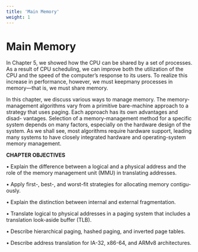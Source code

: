 ```yaml
---
title: 'Main Memory'
weight: 1
---
```


# Main Memory

In Chapter 5, we showed how the CPU can be shared by a set of processes. As a result of CPU scheduling, we can improve both the utilization of the CPU and the speed of the computer’s response to its users. To realize this increase in performance, however, we must keepmany processes in memory—that is, we must share memory.

In this chapter, we discuss various ways to manage memory. The memory- management algorithms vary from a primitive bare-machine approach to a strategy that uses paging. Each approach has its own advantages and disad- vantages. Selection of a memory-management method for a specific system depends on many factors, especially on the hardware design of the system. As we shall see, most algorithms require hardware support, leading many systems to have closely integrated hardware and operating-system memory management.

**CHAPTER OBJECTIVES**

• Explain the difference between a logical and a physical address and the role of the memory management unit (MMU) in translating addresses.

• Apply first-, best-, and worst-fit strategies for allocating memory contigu- ously.

• Explain the distinction between internal and external fragmentation.

• Translate logical to physical addresses in a paging system that includes a translation look-aside buffer (TLB).

• Describe hierarchical paging, hashed paging, and inverted page tables.

• Describe address translation for IA-32, x86-64, and ARMv8 architectures.
